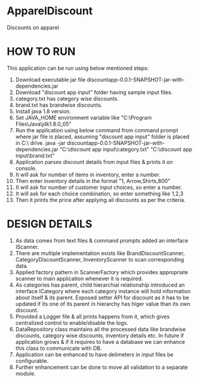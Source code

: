# ApparelDiscount
Discounts on apparel

HOW TO RUN
==========
This application can be run using below mentioned steps:
1. Download executable jar file discountapp-0.0.1-SNAPSHOT-jar-with-dependencies.jar
2. Download "discount app input" folder having sample input files.
3. category.txt has category wise discounts.
4. brand.txt has brandwise discounts.
5. Install java 1.8 version.
6. Set JAVA_HOME environment variable like "C:\Program Files\Java\jdk1.8.0_05"
7. Run the application using below command from command prompt where jar file is placed, assuming "discount app input" folder is placed in C:\ drive.
   java -jar discountapp-0.0.1-SNAPSHOT-jar-with-dependencies.jar "C:\discount app input\category.txt" "C:\discount app input\brand.txt"
5. Application parses discount details from input files & prints it on console.
6. It will ask for number of items in inventory, enter a number.
7. Then enter inventory details in the format "1, Arrow,Shirts,800"
8. It will ask for number of customer input choices, so enter a number.
9. It will ask for each choice combination, so enter something like 1,2,3
10. Then it prints the price after applying all discounts as per the criteria.

DESIGN DETAILS
==============
1. As data comes from text files & command prompts added an interface IScanner.
2. There are multiple implementation exists like BrandDiscountScanner, CategoryDiscountScanner, InventoryScanner to scan corresponding data.
3. Applied factory pattern in ScannerFactory which provides appropriate scanner to main application whenever it is required.
4. As categories has parent, child hierarchial relationship introduced an interface ICategory where each category instance will hold information about itself & its parent. Exposed setter API for discount as it has to be updated if its one of its parent in hierarchy has higer value than its own discount.
5. Provided a Logger file & all prints happens from it, which gives centralized control to enable/disable the logs.
6. DataRepository class maintains all the processed data like brandwise discounts, category wise discounts, inventory details etc. In future if application grows & if it requires to have a database we can enhance this class to communicate with DB.
7. Application can be enhanced to have delimeters in input files be configurable.
8. Further enhancement can be done to move all validation to a separate module.

